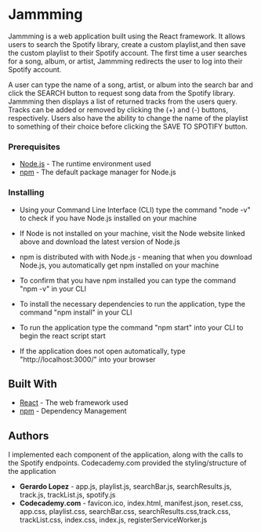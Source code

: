 # Jammming
Jammming is a web application built using the React framework. It allows users to search the Spotify library, create a custom playlist,and then save the custom playlist to their Spotify account. The first time a user searches for a song, album, or artist, Jammming redirects the user to log into their Spotify account. 

A user can type the name of a song, artist, or album into the search bar and click the SEARCH button to request song data from the Spotify library. Jammming then displays a list of returned tracks from the users query. Tracks can be added or removed by clicking the (+) and (-) buttons, respectively. Users also have the ability to change the name of the playlist to something of their choice before clicking the SAVE TO SPOTIFY button.


### Prerequisites
* [Node.js](https://nodejs.org/en/) - The runtime environment used
* [npm](https://www.npmjs.com/) - The default package manager for Node.js


### Installing
* Using your Command Line Interface (CLI) type the command "node -v" to check if you have Node.js installed on your machine
* If Node is not installed on your machine, visit the Node website linked above and download the latest version of Node.js
* npm is distributed with with Node.js - meaning that when you download Node.js, you automatically get npm installed on your machine
* To confirm that you have npm installed you can type the command "npm -v" in your CLI

* To install the necessary dependencies to run the application, type the command "npm install" in your CLI
* To run the application type the command "npm start" into your CLI to begin the react script start
* If the application does not open automatically, type "http://localhost:3000/" into your browser


## Built With
* [React](https://reactjs.org/docs/getting-started.html) - The web framework used
* [npm](https://www.npmjs.com/) - Dependency Management


## Authors
I implemented each component of the application, along with the calls to the Spotify endpoints. Codecademy.com provided the styling/structure of the application
* **Gerardo Lopez** - app.js, playlist.js, searchBar.js, searchResults.js, track.js, trackList.js, spotify.js
* **Codecademy.com** - favicon.ico, index.html, manifest.json, reset.css, app.css, playlist.css, searchBar.css, searchResults.css,track.css, trackList.css, index.css, index.js, registerServiceWorker.js